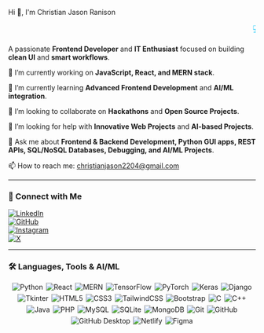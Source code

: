 Hi 👋, I'm Christian Jason Ranison

<!-- Scrolling marquee of key skills -->
<marquee behavior="scroll" direction="left" scrollamount="8" style="font-size:18px; color:#61DAFB;">
💻 Python | 🖥️ Django | 🖱️ Tkinter | 🌐 JavaScript | ⚛️ React | MERN Stack | SQL/NoSQL | AI/ML | REST APIs | Debugging | Clean UI
</marquee>

A passionate **Frontend Developer** and **IT Enthusiast** focused on building **clean UI** and **smart workflows**.

🔭 I’m currently working on **JavaScript, React, and MERN stack**.  

🌱 I’m currently learning **Advanced Frontend Development** and **AI/ML integration**.  

👯 I’m looking to collaborate on **Hackathons** and **Open Source Projects**.  

🤝 I’m looking for help with **Innovative Web Projects** and **AI-based Projects**.  

💬 Ask me about **Frontend & Backend Development, Python GUI apps, REST APIs, SQL/NoSQL Databases, Debugging, and AI/ML Projects**.  

📫 How to reach me: [christianjason2204@gmail.com](mailto:christianjason2204@gmail.com)

---

### 🔗 Connect with Me
[![LinkedIn](https://img.shields.io/badge/LinkedIn-ChristianJasonRanison-blue?style=flat-square&logo=linkedin&logoColor=white)](https://www.linkedin.com/in/jasonranisonchristian/)  
[![GitHub](https://img.shields.io/badge/GitHub-ChristianJason22042004-black?style=flat-square&logo=github&logoColor=white)](https://github.com/ChristianJason22042004)  
[![Instagram](https://img.shields.io/badge/Instagram-jasonchristian_22042004-purple?style=flat-square&logo=instagram&logoColor=white)](https://www.instagram.com/jasonchristian_22042004/)  
[![X](https://img.shields.io/badge/X-jasonranis75416-blue?style=flat-square&logo=twitter&logoColor=white)](https://x.com/jasonranis75416)

---

### 🛠 Languages, Tools & AI/ML

<div style="display: flex; flex-wrap: wrap; gap: 6px; justify-content: center;">

<!-- Animated badges -->
<img src="https://img.shields.io/badge/Python-3776AB?style=for-the-badge&logo=python&logoColor=white&animation=glitch" alt="Python">
<img src="https://img.shields.io/badge/React-61DAFB?style=for-the-badge&logo=react&logoColor=black&animation=glitch" alt="React">
<img src="https://img.shields.io/badge/MERN-007ACC?style=for-the-badge&logo=javascript&logoColor=white&animation=glitch" alt="MERN">
<img src="https://img.shields.io/badge/TensorFlow-FF6F00?style=for-the-badge&logo=tensorflow&logoColor=white&animation=glitch" alt="TensorFlow">
<img src="https://img.shields.io/badge/PyTorch-EE4C2C?style=for-the-badge&logo=pytorch&logoColor=white&animation=glitch" alt="PyTorch">
<img src="https://img.shields.io/badge/Keras-D00000?style=for-the-badge&logo=keras&logoColor=white&animation=glitch" alt="Keras">

<!-- Static badges -->
<img src="https://img.shields.io/badge/Django-092E20?style=for-the-badge&logo=django&logoColor=white" alt="Django">
<img src="https://img.shields.io/badge/Tkinter-FF6F00?style=for-the-badge&logo=python&logoColor=white" alt="Tkinter">
<img src="https://img.shields.io/badge/HTML5-E34F26?style=for-the-badge&logo=html5&logoColor=white" alt="HTML5">
<img src="https://img.shields.io/badge/CSS3-1572B6?style=for-the-badge&logo=css3&logoColor=white" alt="CSS3">
<img src="https://img.shields.io/badge/TailwindCSS-06B6D4?style=for-the-badge&logo=tailwind-css&logoColor=white" alt="TailwindCSS">
<img src="https://img.shields.io/badge/Bootstrap-563D7C?style=for-the-badge&logo=bootstrap&logoColor=white" alt="Bootstrap">
<img src="https://img.shields.io/badge/C-00599C?style=for-the-badge&logo=c&logoColor=white" alt="C">
<img src="https://img.shields.io/badge/C++-00599C?style=for-the-badge&logo=c%2B%2B&logoColor=white" alt="C++">
<img src="https://img.shields.io/badge/Java-007396?style=for-the-badge&logo=java&logoColor=white" alt="Java">
<img src="https://img.shields.io/badge/PHP-777BB4?style=for-the-badge&logo=php&logoColor=white" alt="PHP">
<img src="https://img.shields.io/badge/MySQL-4479A1?style=for-the-badge&logo=mysql&logoColor=white" alt="MySQL">
<img src="https://img.shields.io/badge/SQLite-003B57?style=for-the-badge&logo=sqlite&logoColor=white" alt="SQLite">
<img src="https://img.shields.io/badge/MongoDB-47A248?style=for-the-badge&logo=mongodb&logoColor=white" alt="MongoDB">
<img src="https://img.shields.io/badge/Git-F05032?style=for-the-badge&logo=git&logoColor=white" alt="Git">
<img src="https://img.shields.io/badge/GitHub-181717?style=for-the-badge&logo=github&logoColor=white" alt="GitHub">
<img src="https://img.shields.io/badge/GitHub_Desktop-24292F?style=for-the-badge&logo=github&logoColor=white" alt="GitHub Desktop">
<img src="https://img.shields.io/badge/Netlify-00C7B7?style=for-the-badge&logo=netlify&logoColor=white" alt="Netlify">
<img src="https://img.shields.io/badge/Figma-F24E1E?style=for-the-badge&logo=figma&logoColor=white" alt="Figma">

</div>
